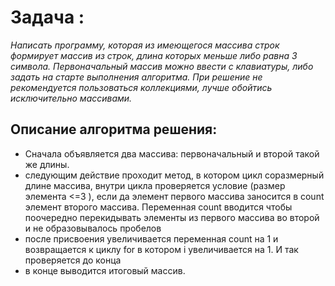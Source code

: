 # Задача :
*Написать программу, которая из имеющегося массива строк формирует массив из строк, длина которых меньше либо равна 3 символа. Первоначальный массив можно ввести с клавиатуры, либо задать на старте выполнения алгоритма. При решение не рекомендуется пользоваться коллекциями, лучше обойтись исключительно массивами.*

## Описание алгоритма решения:
* Сначала объявляется два массива: первоначальный и второй такой же длины. 
* следующим действие проходит метод, в котором цикл соразмерный длине массива, внутри цикла проверяется условие (размер элемента <=3 ), если да элемент первого массива заносится в count элемент второго массива. Переменная count вводится чтобы поочередно перекидывать элементы из первого массива во второй и не образовывалось пробелов
* после присвоения увеличивается переменная count на 1 и возвращается к циклу for в котором i увеличивается на 1. И так проверяется до конца
* в конце выводится итоговый массив.